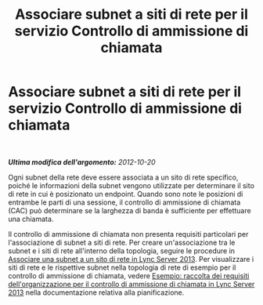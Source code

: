 ﻿---
title: Associare subnet a siti di rete per il servizio Controllo di ammissione di chiamata
TOCTitle: Associare subnet a siti di rete per il servizio Controllo di ammissione di chiamata
ms:assetid: a749c9b3-15f3-4e74-9f43-1507d3c2c940
ms:mtpsurl: https://technet.microsoft.com/it-it/library/Gg412786(v=OCS.15)
ms:contentKeyID: 49301577
ms.date: 08/24/2015
mtps_version: v=OCS.15
ms.translationtype: HT
---

# Associare subnet a siti di rete per il servizio Controllo di ammissione di chiamata

 

_**Ultima modifica dell'argomento:** 2012-10-20_

Ogni subnet della rete deve essere associata a un sito di rete specifico, poiché le informazioni della subnet vengono utilizzate per determinare il sito di rete in cui è posizionato un endpoint. Quando sono note le posizioni di entrambe le parti di una sessione, il controllo di ammissione di chiamata (CAC) può determinare se la larghezza di banda è sufficiente per effettuare una chiamata.

Il controllo di ammissione di chiamata non presenta requisiti particolari per l'associazione di subnet a siti di rete. Per creare un'associazione tra le subnet e i siti di rete all'interno della topologia, seguire le procedure in [Associare una subnet a un sito di rete in Lync Server 2013](lync-server-2013-associate-a-subnet-with-a-network-site.md). Per visualizzare i siti di rete e le rispettive subnet nella topologia di rete di esempio per il controllo di ammissione di chiamata, vedere [Esempio: raccolta dei requisiti dell'organizzazione per il controllo di ammissione di chiamata in Lync Server 2013](lync-server-2013-example-of-gathering-your-requirements-for-call-admission-control.md) nella documentazione relativa alla pianificazione.

